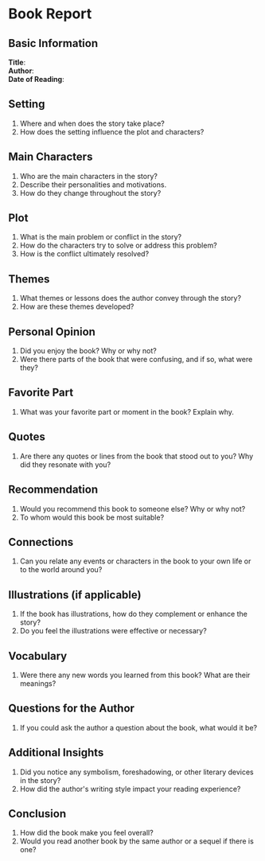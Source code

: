 # Book Report

## Basic Information

**Title**:  
**Author**:  
**Date of Reading**:  

## Setting

1. Where and when does the story take place?  
2. How does the setting influence the plot and characters?

## Main Characters

1. Who are the main characters in the story?  
2. Describe their personalities and motivations.  
3. How do they change throughout the story?

## Plot

1. What is the main problem or conflict in the story?  
2. How do the characters try to solve or address this problem?  
3. How is the conflict ultimately resolved?

## Themes

1. What themes or lessons does the author convey through the story?  
2. How are these themes developed?

## Personal Opinion

1. Did you enjoy the book? Why or why not?  
2. Were there parts of the book that were confusing, and if so, what were they?

## Favorite Part

1. What was your favorite part or moment in the book? Explain why.

## Quotes

1. Are there any quotes or lines from the book that stood out to you? Why did they resonate with you?

## Recommendation

1. Would you recommend this book to someone else? Why or why not?  
2. To whom would this book be most suitable?

## Connections

1. Can you relate any events or characters in the book to your own life or to the world around you?

## Illustrations (if applicable)

1. If the book has illustrations, how do they complement or enhance the story?  
2. Do you feel the illustrations were effective or necessary?

## Vocabulary

1. Were there any new words you learned from this book? What are their meanings?

## Questions for the Author

1. If you could ask the author a question about the book, what would it be?

## Additional Insights

1. Did you notice any symbolism, foreshadowing, or other literary devices in the story?  
2. How did the author's writing style impact your reading experience?

## Conclusion

1. How did the book make you feel overall?  
2. Would you read another book by the same author or a sequel if there is one?

